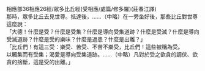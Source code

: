 相應部36相應26經/眾多比丘經(受相應/處篇/修多羅)(莊春江譯)  
那時，眾多比丘去見世尊。抵達後，……（中略）在一旁坐好後，那些比丘對世尊這麼說：  
「大德！什麼是受？什麼是受集？什麼是導向受集道跡？什麼是受滅？什麼是導向受滅道跡？什麼是受的樂味？什麼是過患？什麼是出離？」  
「比丘們！有這三受：樂受、苦受、不苦不樂受，比丘們！這些被稱為受。  
以觸集而有受集；渴愛是導向受集道跡。……（中略）凡對於受之欲貪的調伏、欲貪的捨斷，這是受的出離。」  
  
  
